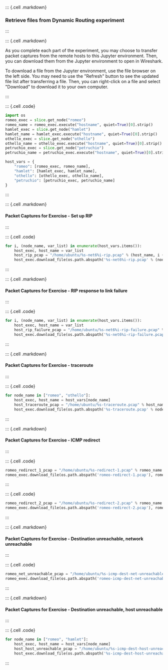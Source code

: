 ::: {.cell .markdown}
### Retrieve files from Dynamic Routing experiment
:::


::: {.cell .markdown}

As you complete each part of the experiment, you may choose to transfer packet captures from the remote hosts to this Jupyter environment. Then, you can download them from the Jupyter environment to open in Wireshark.

To download a file from the Jupyter environment, use the file browser on the left side. You may need to use the "Refresh" button to see the updated file list after transferring a file. Then, you can right-click on a file and select "Download" to download it to your own computer.

:::


::: {.cell .code}
```python
import os
romeo_exec = slice.get_node("romeo")
romeo_name = romeo_exec.execute("hostname", quiet=True)[0].strip()
hamlet_exec = slice.get_node("hamlet")
hamlet_name = hamlet_exec.execute("hostname", quiet=True)[0].strip()
othello_exec = slice.get_node("othello")
othello_name = othello_exec.execute("hostname", quiet=True)[0].strip()
petruchio_exec = slice.get_node("petruchio")
petruchio_name = petruchio_exec.execute("hostname", quiet=True)[0].strip()

host_vars = {
    "romeo": [romeo_exec, romeo_name],
    "hamlet": [hamlet_exec, hamlet_name],
    "othello": [othello_exec, othello_name],
    "petruchio": [petruchio_exec, petruchio_name]
}
```
:::


::: {.cell .markdown}
#### Packet Captures for Exercise - Set up RIP

:::

::: {.cell .code}
```python
for i, (node_name, var_list) in enumerate(host_vars.items()):
    host_exec, host_name = var_list
    host_rip_pcap = "/home/ubuntu/%s-net6%i-rip.pcap" % (host_name, i + 1)
    host_exec.download_file(os.path.abspath('%s-net6%i-rip.pcap' % (node_name, i + 1)), host_rip_pcap)
```
:::

::: {.cell .markdown}
#### Packet Captures for Exercise - RIP response to link failure

:::

::: {.cell .code}
```python
for i, (node_name, var_list) in enumerate(host_vars.items()):
    host_exec, host_name = var_list
    host_rip_failure_pcap = "/home/ubuntu/%s-net6%i-rip-failure.pcap" % (host_name, i + 1)
    host_exec.download_file(os.path.abspath('%s-net6%i-rip-failure.pcap' % (node_name, i + 1)), host_rip_failure_pcap)
```
:::

::: {.cell .markdown}
#### Packet Captures for Exercise - traceroute

:::

::: {.cell .code}
```python
for node_name in ["romeo", "othello"]:
    host_exec, host_name = host_vars[node_name]
    host_traceroute_pcap = "/home/ubuntu/%s-traceroute.pcap" % host_name
    host_exec.download_file(os.path.abspath('%s-traceroute.pcap' % node_name), host_traceroute_pcap)
```
:::

::: {.cell .markdown}
#### Packet Captures for Exercise - ICMP redirect

:::

::: {.cell .code}
```python
romeo_redirect_1_pcap = "/home/ubuntu/%s-redirect-1.pcap" % romeo_name
romeo_exec.download_file(os.path.abspath('romeo-redirect-1.pcap'), romeo_redirect_1_pcap)
```
:::

::: {.cell .code}
```python
romeo_redirect_2_pcap = "/home/ubuntu/%s-redirect-2.pcap" % romeo_name
romeo_exec.download_file(os.path.abspath('romeo-redirect-2.pcap'), romeo_redirect_2_pcap)
```
:::

::: {.cell .markdown}
#### Packet Captures for Exercise - Destination unreachable, network unreachable

:::

::: {.cell .code}
```python
romeo_net_unreachable_pcap = "/home/ubuntu/%s-icmp-dest-net-unreachable.pcap" % romeo_name
romeo_exec.download_file(os.path.abspath('romeo-icmp-dest-net-unreachable.pcap'), romeo_net_unreachable_pcap)
```
:::

::: {.cell .markdown}
#### Packet Captures for Exercise - Destination unreachable, host unreachable

:::

::: {.cell .code}
```python
for node_name in ["romeo", "hamlet"]:
    host_exec, host_name = host_vars[node_name]
    host_host_unreachable_pcap = "/home/ubuntu/%s-icmp-dest-host-unreachable.pcap" % host_name
    host_exec.download_file(os.path.abspath('%s-icmp-dest-host-unreachable.pcap' % node_name), host_host_unreachable_pcap)
```
:::